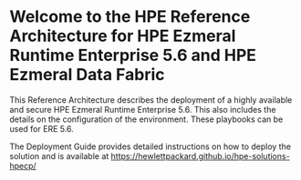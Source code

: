 # Welcome to the HPE Reference Architecture for HPE Ezmeral Runtime Enterprise 5.6 and HPE Ezmeral Data Fabric
 
This Reference Architecture describes the deployment of a highly available and secure HPE Ezmeral Runtime Enterprise 5.6. This also includes the details on the configuration of the environment. These playbooks can be used for ERE 5.6.
 
The Deployment Guide provides detailed instructions on how to deploy the solution and is available at https://hewlettpackard.github.io/hpe-solutions-hpecp/

